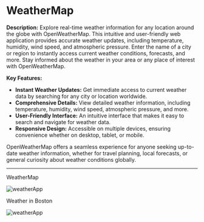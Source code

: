 # WeatherMap


**Description:** Explore real-time weather information for any location around the globe with OpenWeatherMap. This intuitive and user-friendly web application provides accurate weather updates, including temperature, humidity, wind speed, and atmospheric pressure. Enter the name of a city or region to instantly access current weather conditions, forecasts, and more. Stay informed about the weather in your area or any place of interest with OpenWeatherMap.

**Key Features:**
- **Instant Weather Updates:** Get immediate access to current weather data by searching for any city or location worldwide.
- **Comprehensive Details:** View detailed weather information, including temperature, humidity, wind speed, atmospheric pressure, and more.
- **User-Friendly Interface:** An intuitive interface that makes it easy to search and navigate for weather data.
- **Responsive Design:** Accessible on multiple devices, ensuring convenience whether on desktop, tablet, or mobile.

OpenWeatherMap offers a seamless experience for anyone seeking up-to-date weather information, whether for travel planning, local forecasts, or general curiosity about weather conditions globally.

--- 

WeatherMap

![weatherApp](https://github.com/kubaunique/openweathermap/assets/121674973/13668aff-ab78-4fa7-8a9b-d6164a9c60a2)

Weather in Boston

![weatherApp](https://github.com/kubaunique/openweathermap/assets/121674973/56004427-ef47-4861-b427-840f866ca3c0)

